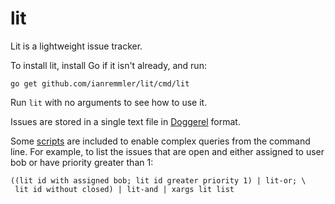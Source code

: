 lit
===

Lit is a lightweight issue tracker.

To install lit, install Go if it isn't already, and run:

```
go get github.com/ianremmler/lit/cmd/lit
```

Run `lit` with no arguments to see how to use it.

Issues are stored in a single text file in
[Doggerel](https://github.com/ianremmler/dgrl) format.

Some [scripts](https://github.com/ianremmler/lit/tree/master/scripts)
are included to enable complex queries from the command line.  For
example, to list the issues that are open and either assigned to user
bob or have priority greater than 1:

```
((lit id with assigned bob; lit id greater priority 1) | lit-or; \
 lit id without closed) | lit-and | xargs lit list
```
